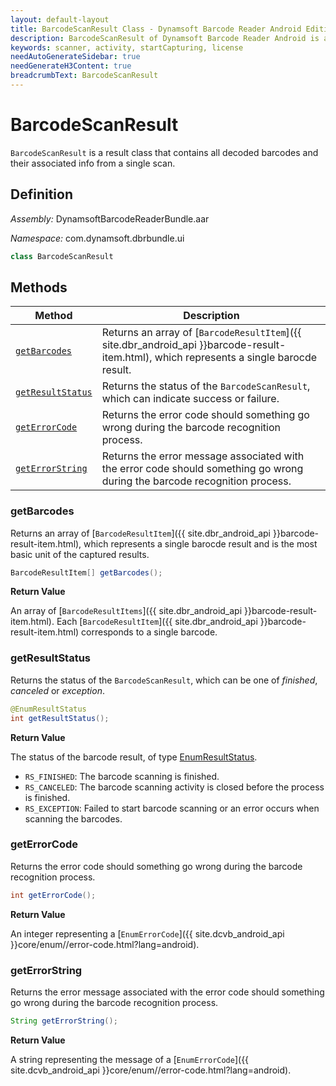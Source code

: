 ```yaml
---
layout: default-layout
title: BarcodeScanResult Class - Dynamsoft Barcode Reader Android Edition
description: BarcodeScanResult of Dynamsoft Barcode Reader Android is a result class of BarcodeScanner component that contains all decoded barcodes from one scan and the additional information.
keywords: scanner, activity, startCapturing, license 
needAutoGenerateSidebar: true
needGenerateH3Content: true
breadcrumbText: BarcodeScanResult
---
```


# BarcodeScanResult

`BarcodeScanResult` is a result class that contains all decoded barcodes and their associated info from a single scan.

## Definition

*Assembly:* DynamsoftBarcodeReaderBundle.aar

*Namespace:* com.dynamsoft.dbrbundle.ui

```java
class BarcodeScanResult
```

## Methods

| Method | Description |
| ------ | ----------- |
| [`getBarcodes`](#getbarcodes) | Returns an array of [`BarcodeResultItem`]({{ site.dbr_android_api }}barcode-result-item.html), which represents a single barocde result. |
| [`getResultStatus`](#getresultstatus) | Returns the status of the `BarcodeScanResult`, which can indicate success or failure. |
| [`getErrorCode`](#geterrorcode) | Returns the error code should something go wrong during the barcode recognition process. |
| [`getErrorString`](#geterrorstring) | Returns the error message associated with the error code should something go wrong during the barcode recognition process. |

### getBarcodes

Returns an array of [`BarcodeResultItem`]({{ site.dbr_android_api }}barcode-result-item.html), which represents a single barocde result and is the most basic unit of the captured results.

```java
BarcodeResultItem[] getBarcodes();
```

**Return Value**

An array of [`BarcodeResultItems`]({{ site.dbr_android_api }}barcode-result-item.html). Each [`BarcodeResultItem`]({{ site.dbr_android_api }}barcode-result-item.html) corresponds to a single barcode.

### getResultStatus

Returns the status of the `BarcodeScanResult`, which can be one of *finished*, *canceled* or *exception*.

```java
@EnumResultStatus
int getResultStatus();
```

**Return Value**

The status of the barcode result, of type [EnumResultStatus](enum-result-status.md).

- `RS_FINISHED`: The barcode scanning is finished.
- `RS_CANCELED`: The barcode scanning activity is closed before the process is finished.
- `RS_EXCEPTION`: Failed to start barcode scanning or an error occurs when scanning the barcodes.

### getErrorCode

Returns the error code should something go wrong during the barcode recognition process.

```java
int getErrorCode();
```

**Return Value**

An integer representing a [`EnumErrorCode`]({{ site.dcvb_android_api }}core/enum//error-code.html?lang=android).

### getErrorString

Returns the error message associated with the error code should something go wrong during the barcode recognition process.

```java
String getErrorString();
```

**Return Value**

A string representing the message of a [`EnumErrorCode`]({{ site.dcvb_android_api }}core/enum//error-code.html?lang=android).
